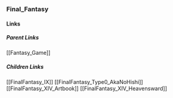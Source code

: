 ### Final_Fantasy
#### Links
##### Parent Links
[[Fantasy_Game]]
##### Children Links
[[FinalFantasy_IX]]
[[FinalFantasy_Type0_AkaNoHishi]]
[[FinalFantasy_XIV_Artbook]]
[[FinalFantasy_XIV_Heavensward]]
